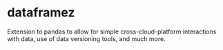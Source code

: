 # dataframez

Extension to pandas to allow for simple cross-cloud-platform interactions with data, use of data versioning tools, and much more.